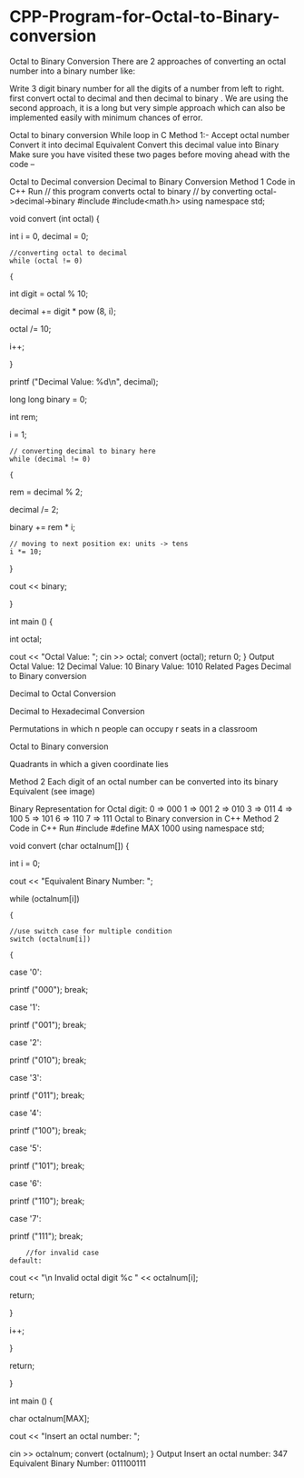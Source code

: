 # CPP-Program-for-Octal-to-Binary-conversion

Octal to Binary Conversion
There are 2 approaches of converting an octal number into a binary number like:

Write 3 digit binary number for all the digits of a number from left to right. 
first convert octal to decimal and then decimal to binary .
We are using the second approach, it is a long but very simple approach which can also be implemented easily with minimum chances of error.

Octal to binary conversion
While loop in C
Method 1:-
Accept octal number
Convert it into decimal Equivalent
Convert this decimal value into Binary
Make sure you have visited these two pages before moving ahead with the code –

Octal to Decimal conversion
Decimal to Binary Conversion
Method 1 Code in C++
Run
// this program converts octal to binary
// by converting octal->decimal->binary
#include<iostream>
#include<math.h>
using namespace std;

 
void
convert (int octal) 
{
  
int i = 0, decimal = 0;
  
 
    //converting octal to decimal
    while (octal != 0)
    
    {
      
int digit = octal % 10;
      
decimal += digit * pow (8, i);
      
 
octal /= 10;
      
i++;
    
} 
 
printf ("Decimal Value: %d\n", decimal);
  
 
long long binary = 0;
  
int rem;
  
i = 1;
  
 
    // converting decimal to binary here
    while (decimal != 0)
    
    {
      
rem = decimal % 2;
      
decimal /= 2;
      
binary += rem * i;
      
 
	// moving to next position ex: units -> tens
	i *= 10;
    
}
  
 
cout << binary;

}


 
int
main () 
{
  
int octal;
  
 
cout << "Octal Value: "; cin >> octal;
  convert (octal);
  return 0;
}
Output
Octal Value: 12
Decimal Value: 10
Binary Value: 1010
Related Pages
Decimal to Binary conversion

Decimal to Octal Conversion

Decimal to Hexadecimal Conversion

Permutations in which n people can occupy r seats in a classroom 

Octal to Binary conversion

Quadrants in which a given coordinate lies

Method 2
Each digit of an octal number can be converted into its binary Equivalent (see image)

Binary Representation for Octal digit:
0 => 000
1 => 001
2 => 010
3 => 011
4 => 100
5 => 101
6 => 110
7 => 111
Octal to Binary conversion in C++
Method 2 Code in C++
Run
#include<iostream>
#define MAX 1000
using namespace std;

 
void
convert (char octalnum[])
{
  
int i = 0;
  
 
cout << "Equivalent Binary Number: ";
  
while (octalnum[i])
    
    {
      
	//use switch case for multiple condition
	switch (octalnum[i])
	
	{
	
case '0':
	  
printf ("000");
	  break;
	
case '1':
	  
printf ("001");
	  break;
	
case '2':
	  
printf ("010");
	  break;
	
case '3':
	  
printf ("011");
	  break;
	
case '4':
	  
printf ("100");
	  break;
	
case '5':
	  
printf ("101");
	  break;
	
case '6':
	  
printf ("110");
	  break;
	
case '7':
	  
printf ("111");
	  break;
	  
	    //for invalid case 
	default:
	  
cout << "\n Invalid octal digit %c " << octalnum[i];
	  
return;
	
}
      
i++;
    
}
  
return;

 
}


int
main () 
{
  
char octalnum[MAX];
  
 
cout << "Insert an octal number: ";
  
cin >> octalnum;
  convert (octalnum);
}
Output
Insert an octal number: 347
Equivalent Binary Number: 011100111
